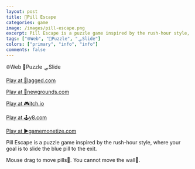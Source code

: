 ```yaml
---
layout: post
title: 💊Pill Escape
categories: game
image: /images/pill-escape.png
excerpt: Pill Escape is a puzzle game inspired by the rush-hour style, where your goal is to slide the blue pill to the exit.
tags: ["🌐Web", "🧩Puzzle", "🛷Slide"]
colors: ["primary", "info", "info"]
comments: false
---
```


<span class="badge badge-primary">🌐Web</span>
<span class="badge badge-info">🧩Puzzle</span>
<span class="badge badge-info">🛷Slide</span>

<a href="https://lagged.com/play/6096/" class="btn btn-primary btn-lg">Play at 🎯lagged.com</a>

<a href="https://www.newgrounds.com/portal/view/862830" class="btn btn-primary btn-lg">Play at 🎨newgrounds.com</a>

<a href="https://sublevelgames.itch.io/pill-escape" class="btn btn-primary btn-lg">Play at 🎮itch.io</a>

<a href="https://y8.com/games/pill_escape" class="btn btn-primary btn-lg">Play at 🕹️y8.com</a>

<a href="https://html5.gamemonetize.co/et97l2u6zn3g6jjr2c8azhcm1c95hx7b/" class="btn btn-primary btn-lg">Play at ▶️gamemonetize.com</a>

Pill Escape is a puzzle game inspired by the rush-hour style, where your goal is to slide the blue pill to the exit.

Mouse drag to move pills💊.
You cannot move the wall🧱.
